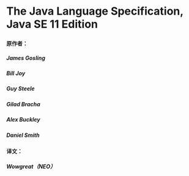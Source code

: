 # The Java Language Specification, Java SE 11 Edition
###
#### 原作者：
##### James Gosling
##### Bill Joy
##### Guy Steele
##### Gilad Bracha
##### Alex Buckley
##### Daniel Smith
###
#### 译文：
##### Wowgreat（NEO）

